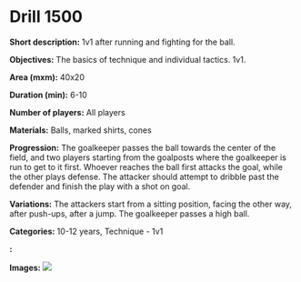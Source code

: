# Drill 1500

**Short description:**
1v1 after running and fighting for the ball.

**Objectives:**
The basics of technique and individual tactics. 1v1.

**Area (mxm):**
40x20

**Duration (min):**
6-10

**Number of players:**
All players

**Materials:**
Balls, marked shirts, cones

**Progression:**
The goalkeeper passes the ball towards the center of the field, and two players starting from the goalposts where the goalkeeper is run to get to it first. Whoever reaches the ball first attacks the goal, while the other plays defense. The attacker should attempt to dribble past the defender and finish the play with a shot on goal.

**Variations:**
The attackers start from a sitting position, facing the other way, after push-ups, after a jump. The goalkeeper passes a high ball.

**Categories:**
10-12 years, Technique - 1v1

**:**


**Images:**
![](https://www.coachingfutsal.com/\images\8bc52cc6-2ba5-4a31-94d3-300bba90ebfd_292.png)

